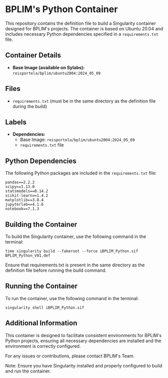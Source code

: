 # BPLIM's Python Container

This repository contains the definition file to build a Singularity container designed for BPLIM's projects. The container is based on Ubuntu 20.04 and includes necessary Python dependencies specified in a `requirements.txt` file.

## Container Details

- **Base Image (available on Sylabs):** `reisportela/bplim/ubuntu2004:2024_05_09`


## Files

- `requirements.txt` (must be in the same directory as the definition file during the build)

## Labels

- **Dependencies:**
  - Base Image: `reisportela/bplim/ubuntu2004:2024_05_09`
  - `requirements.txt` file

## Python Dependencies

The following Python packages are included in the `requirements.txt` file:

```plaintext
pandas==2.2.2
scipy==1.13.0
statsmodels==0.14.2
scikit-learn==1.4.2
matplotlib==3.8.4
jupyterlab==4.1.6
notebook==7.1.3
```

## Building the Container

To build the Singularity container, use the following command in the terminal:

```{sh}
time singularity build --fakeroot --force iBPLIM_Python.sif BPLIM_Python_V01.def
```

Ensure that requirements.txt is present in the same directory as the definition file before running the build command.

## Running the Container

To run the container, use the following command in the terminal:

```{sh}
singularity shell iBPLIM_Python.sif
```


## Additional Information

This container is designed to facilitate consistent environments for BPLIM's Python projects, ensuring all necessary dependencies are installed and the environment is correctly configured.

For any issues or contributions, please contact BPLIM's Team.

Note: Ensure you have Singularity installed and properly configured to build and run the container.
